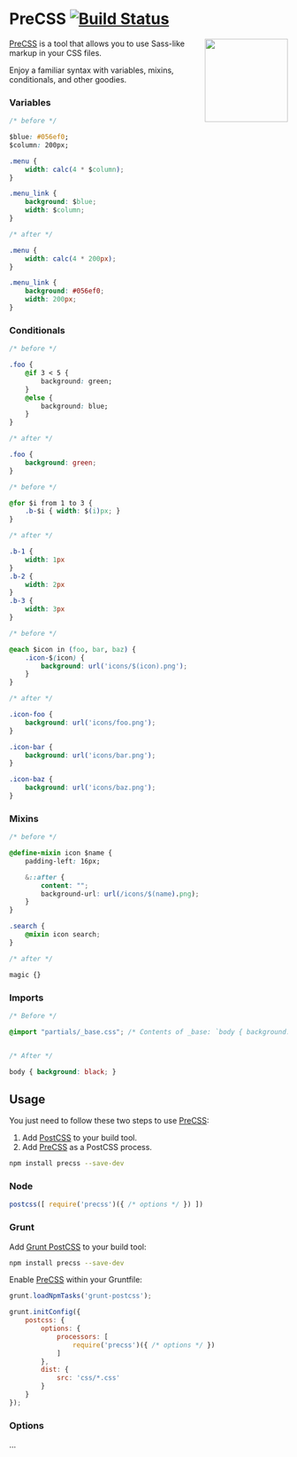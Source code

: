 # PreCSS [![Build Status][ci-img]][ci]

<img align="right" width="150" height="150" src="https://i.imgur.com/zxxN3OX.png" alt="">

[PreCSS] is a tool that allows you to use Sass-like markup in your CSS files.

Enjoy a familiar syntax with variables, mixins, conditionals, and other goodies.

### Variables

```css
/* before */

$blue: #056ef0;
$column: 200px;

.menu {
	width: calc(4 * $column);
}

.menu_link {
	background: $blue;
	width: $column;
}

/* after */

.menu {
	width: calc(4 * 200px);
}

.menu_link {
	background: #056ef0;
	width: 200px;
}
```

### Conditionals

```css
/* before */

.foo {
	@if 3 < 5 {
		background: green;
	}
	@else {
		background: blue;
	}
}

/* after */

.foo {
	background: green;
}
```

```css
/* before */

@for $i from 1 to 3 {
	.b-$i { width: $(i)px; }
}

/* after */

.b-1 {
	width: 1px
}
.b-2 {
	width: 2px
}
.b-3 {
	width: 3px
}
```

```css
/* before */

@each $icon in (foo, bar, baz) {
	.icon-$(icon) {
		background: url('icons/$(icon).png');
	}
}

/* after */

.icon-foo {
	background: url('icons/foo.png');
}

.icon-bar {
	background: url('icons/bar.png');
}

.icon-baz {
	background: url('icons/baz.png');
}
```

### Mixins

```css
/* before */

@define-mixin icon $name {
	padding-left: 16px;

	&::after {
		content: "";
		background-url: url(/icons/$(name).png);
	}
}

.search {
	@mixin icon search;
}

/* after */

magic {}
```

### Imports

```css
/* Before */

@import "partials/_base.css"; /* Contents of _base: `body { background: black; }` */


/* After */

body { background: black; }
```

## Usage

You just need to follow these two steps to use [PreCSS]:

1. Add [PostCSS] to your build tool.
2. Add [PreCSS] as a PostCSS process.

```sh
npm install precss --save-dev
```

### Node

```js
postcss([ require('precss')({ /* options */ }) ])
```

### Grunt

Add [Grunt PostCSS] to your build tool:

```sh
npm install precss --save-dev
```

Enable [PreCSS] within your Gruntfile:

```js
grunt.loadNpmTasks('grunt-postcss');

grunt.initConfig({
	postcss: {
		options: {
			processors: [
				require('precss')({ /* options */ })
			]
		},
		dist: {
			src: 'css/*.css'
		}
	}
});
```

### Options

...

[ci]: https://travis-ci.org/jonathantneal/precss
[ci-img]: https://travis-ci.org/jonathantneal/precss.svg
[Grunt PostCSS]: https://github.com/nDmitry/grunt-postcss
[PostCSS]: https://github.com/postcss/postcss
[PreCSS]: https://github.com/jonathantneal/precss
